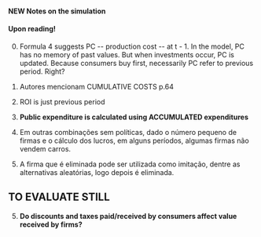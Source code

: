 #### NEW Notes on the simulation

#### Upon reading!

0. Formula 4 suggests PC -- production cost -- at t - 1. In the model, PC has no memory of past values. But when 
investments occur, PC is updated. Because consumers buy first, necessarily PC refer to previous period. Right?

1. Autores mencionam CUMULATIVE COSTS p.64
2. ROI is just previous period

6. **Public expenditure is calculated using ACCUMULATED expenditures**
2. Em outras combinações sem políticas, dado o número pequeno de firmas e o cálculo dos lucros, em alguns períodos, 
algumas firmas não vendem carros.
4. A firma que é eliminada pode ser utilizada como imitação, dentre as alternativas aleatórias, logo depois é 
eliminada. 

## TO EVALUATE STILL
5. **Do discounts and taxes paid/received by consumers affect value received by firms?**

 